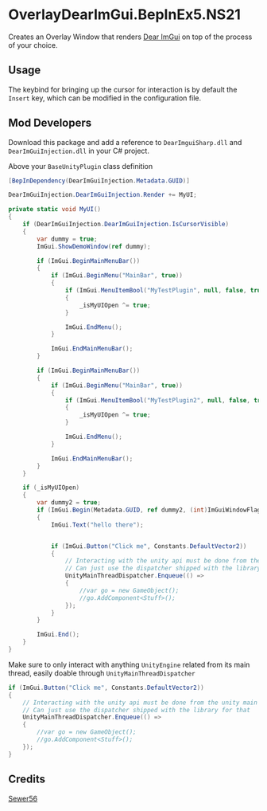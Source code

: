 # OverlayDearImGui.BepInEx5.NS21

Creates an Overlay Window that renders [Dear ImGui](https://github.com/ocornut/imgui) on top of the process of your choice.

## Usage

The keybind for bringing up the cursor for interaction is by default the `Insert` key, which can be modified in the configuration file.

## Mod Developers

Download this package and add a reference to `DearImguiSharp.dll` and `DearImGuiInjection.dll` in your C# project.

Above your `BaseUnityPlugin` class definition
```csharp
[BepInDependency(DearImGuiInjection.Metadata.GUID)]
```

```csharp
DearImGuiInjection.DearImGuiInjection.Render += MyUI;
```

```csharp
private static void MyUI()
{
    if (DearImGuiInjection.DearImGuiInjection.IsCursorVisible)
    {
        var dummy = true;
        ImGui.ShowDemoWindow(ref dummy);

        if (ImGui.BeginMainMenuBar())
        {
            if (ImGui.BeginMenu("MainBar", true))
            {
                if (ImGui.MenuItemBool("MyTestPlugin", null, false, true))
                {
                    _isMyUIOpen ^= true;
                }

                ImGui.EndMenu();
            }

            ImGui.EndMainMenuBar();
        }

        if (ImGui.BeginMainMenuBar())
        {
            if (ImGui.BeginMenu("MainBar", true))
            {
                if (ImGui.MenuItemBool("MyTestPlugin2", null, false, true))
                {
                    _isMyUIOpen ^= true;
                }

                ImGui.EndMenu();
            }

            ImGui.EndMainMenuBar();
        }
    }

    if (_isMyUIOpen)
    {
        var dummy2 = true;
        if (ImGui.Begin(Metadata.GUID, ref dummy2, (int)ImGuiWindowFlags.None))
        {
            ImGui.Text("hello there");


            if (ImGui.Button("Click me", Constants.DefaultVector2))
            {
                // Interacting with the unity api must be done from the unity main thread
                // Can just use the dispatcher shipped with the library for that
                UnityMainThreadDispatcher.Enqueue(() =>
                {
                    //var go = new GameObject();
                    //go.AddComponent<Stuff>();
                });
            }
        }

        ImGui.End();
    }
}
```

Make sure to only interact with anything `UnityEngine` related from its main thread, easily doable through `UnityMainThreadDispatcher`

```csharp
if (ImGui.Button("Click me", Constants.DefaultVector2))
{
    // Interacting with the unity api must be done from the unity main thread
    // Can just use the dispatcher shipped with the library for that
    UnityMainThreadDispatcher.Enqueue(() =>
    {
        //var go = new GameObject();
        //go.AddComponent<Stuff>();
    });
}
```

## Credits

[Sewer56](https://github.com/Sewer56)